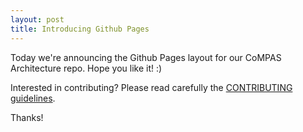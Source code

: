 ```yaml
---
layout: post
title: Introducing Github Pages
---
```


Today we're announcing the Github Pages layout for our CoMPAS Architecture repo.
Hope you like it! :)

Interested in contributing? Please read carefully the [CONTRIBUTING guidelines](https://github.com/com-pas/contributing/blob/master/CONTRIBUTING.md).

Thanks!
